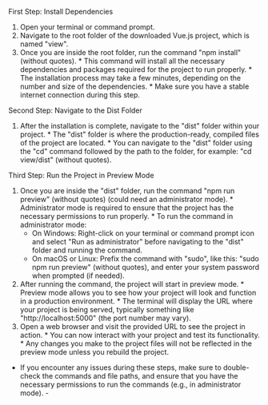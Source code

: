 First Step: Install Dependencies
  1. Open your terminal or command prompt.
  2. Navigate to the root folder of the downloaded Vue.js project, which is named "view".
  3. Once you are inside the root folder, run the command "npm install" (without quotes).
    * This command will install all the necessary dependencies and packages required for the project to run properly.
    * The installation process may take a few minutes, depending on the number and size of the dependencies.
    * Make sure you have a stable internet connection during this step.
     
Second Step: Navigate to the Dist Folder
  1. After the installation is complete, navigate to the "dist" folder within your project.
    * The "dist" folder is where the production-ready, compiled files of the project are located.
    * You can navigate to the "dist" folder using the "cd" command followed by the path to the folder, for example: "cd view/dist" (without quotes).
     
Third Step: Run the Project in Preview Mode
  1. Once you are inside the "dist" folder, run the command "npm run preview" (without quotes) (could need an administrator mode).
    * Administrator mode is required to ensure that the project has the necessary permissions to run properly.
    * To run the command in administrator mode:
      * On Windows: Right-click on your terminal or command prompt icon and select "Run as administrator" before navigating to the "dist" folder and running the command.
      * On macOS or Linux: Prefix the command with "sudo", like this: "sudo npm run preview" (without quotes), and enter your system password when prompted (if needed).
  2. After running the command, the project will start in preview mode.
    * Preview mode allows you to see how your project will look and function in a production environment.
    * The terminal will display the URL where your project is being served, typically something like "http://localhost:5000" (the port number may vary).
  3. Open a web browser and visit the provided URL to see the project in action.
    * You can now interact with your project and test its functionality.
    * Any changes you make to the project files will not be reflected in the preview mode unless you rebuild the project.

     
- If you encounter any issues during these steps, make sure to double-check the commands and file paths, and ensure that you have the necessary permissions to run the commands (e.g., in administrator mode). -

